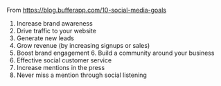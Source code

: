 From https://blog.bufferapp.com/10-social-media-goals

1. Increase brand awareness
2. Drive traffic to your website
3. Generate new leads
4. Grow revenue (by increasing signups or sales)
5. Boost brand engagement
6. Build a community around your business
7. Effective social customer service
8. Increase mentions in the press
9. Never miss a mention through social listening
